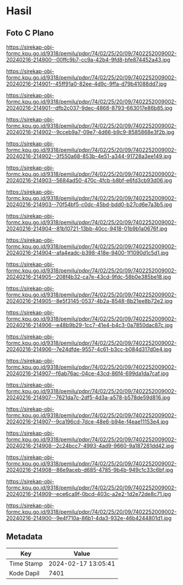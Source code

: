 # Hasil

## Foto C Plano

https://sirekap-obj-formc.kpu.go.id/9318/pemilu/pdpr/74/02/25/20/09/7402252009002-20240216-214900--00ffc9b7-cc9a-42b4-9fd8-bfe874452a43.jpg

https://sirekap-obj-formc.kpu.go.id/9318/pemilu/pdpr/74/02/25/20/09/7402252009002-20240216-214901--45ff91a0-82ee-4d9c-9ffa-d79b41088dd7.jpg

https://sirekap-obj-formc.kpu.go.id/9318/pemilu/pdpr/74/02/25/20/09/7402252009002-20240216-214901--dfb2c037-9dec-4868-8793-663017e86b85.jpg

https://sirekap-obj-formc.kpu.go.id/9318/pemilu/pdpr/74/02/25/20/09/7402252009002-20240216-214902--9cceb9a7-09e7-4d66-b9c9-8585868e3f2b.jpg

https://sirekap-obj-formc.kpu.go.id/9318/pemilu/pdpr/74/02/25/20/09/7402252009002-20240216-214902--3f550a68-853b-4e51-a344-91728a3ee149.jpg

https://sirekap-obj-formc.kpu.go.id/9318/pemilu/pdpr/74/02/25/20/09/7402252009002-20240216-214903--5684ad50-470c-4fcb-b8bf-e6fd3cb93d06.jpg

https://sirekap-obj-formc.kpu.go.id/9318/pemilu/pdpr/74/02/25/20/09/7402252009002-20240216-214903--70f54bf5-c0dc-45bd-bdd0-b27cd6e7a3b5.jpg

https://sirekap-obj-formc.kpu.go.id/9318/pemilu/pdpr/74/02/25/20/09/7402252009002-20240216-214904--81b10721-13bb-40cc-9418-01b9b1a0676f.jpg

https://sirekap-obj-formc.kpu.go.id/9318/pemilu/pdpr/74/02/25/20/09/7402252009002-20240216-214904--afa4eadc-b398-418e-9400-1f1090d1c5d1.jpg

https://sirekap-obj-formc.kpu.go.id/9318/pemilu/pdpr/74/02/25/20/09/7402252009002-20240216-214905--208f4b32-ca7e-43cd-9fdc-58b0e385be18.jpg

https://sirekap-obj-formc.kpu.go.id/9318/pemilu/pdpr/74/02/25/20/09/7402252009002-20240216-214905--8e5f3145-0537-4b2a-8548-8b21ee8b72e2.jpg

https://sirekap-obj-formc.kpu.go.id/9318/pemilu/pdpr/74/02/25/20/09/7402252009002-20240216-214906--e48b9b29-1cc7-41e4-b4c3-0a7850dac87c.jpg

https://sirekap-obj-formc.kpu.go.id/9318/pemilu/pdpr/74/02/25/20/09/7402252009002-20240216-214906--7e24dfde-9557-4c61-b3cc-b084d317d0e4.jpg

https://sirekap-obj-formc.kpu.go.id/9318/pemilu/pdpr/74/02/25/20/09/7402252009002-20240216-214907--f6ab76ac-04ce-43cd-86f4-699da1da7caf.jpg

https://sirekap-obj-formc.kpu.go.id/9318/pemilu/pdpr/74/02/25/20/09/7402252009002-20240216-214907--7621da7c-2df5-4d3a-a578-b578de59d816.jpg

https://sirekap-obj-formc.kpu.go.id/9318/pemilu/pdpr/74/02/25/20/09/7402252009002-20240216-214907--9ca196cd-7dce-48e6-b94e-f4eae11153e4.jpg

https://sirekap-obj-formc.kpu.go.id/9318/pemilu/pdpr/74/02/25/20/09/7402252009002-20240216-214908--2c24bcc7-4993-4ad9-9660-9a187281dd42.jpg

https://sirekap-obj-formc.kpu.go.id/9318/pemilu/pdpr/74/02/25/20/09/7402252009002-20240216-214908--86e9aceb-d685-4785-9b4b-949c1c33c6bf.jpg

https://sirekap-obj-formc.kpu.go.id/9318/pemilu/pdpr/74/02/25/20/09/7402252009002-20240216-214909--ece6ca9f-0bcd-403c-a2e2-1d2e72de8c71.jpg

https://sirekap-obj-formc.kpu.go.id/9318/pemilu/pdpr/74/02/25/20/09/7402252009002-20240216-214900--9e4f710a-86b1-4da3-932e-46b4244801d1.jpg


## Metadata

| Key        | Value               |
| ---------- | ------------------- |
| Time Stamp | 2024-02-17 13:05:41 |
| Kode Dapil | 7401                |



